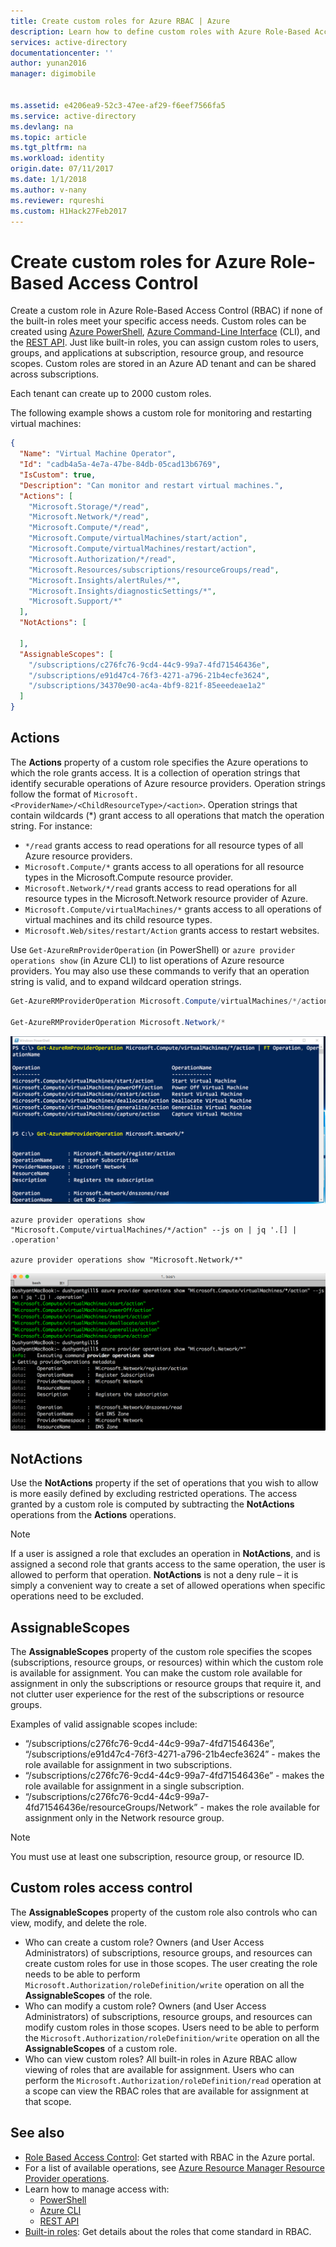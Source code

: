```yaml
---
title: Create custom roles for Azure RBAC | Azure
description: Learn how to define custom roles with Azure Role-Based Access Control for more precise identity management in your Azure subscription.
services: active-directory
documentationcenter: ''
author: yunan2016
manager: digimobile


ms.assetid: e4206ea9-52c3-47ee-af29-f6eef7566fa5
ms.service: active-directory
ms.devlang: na
ms.topic: article
ms.tgt_pltfrm: na
ms.workload: identity
origin.date: 07/11/2017
ms.date: 1/1/2018
ms.author: v-nany
ms.reviewer: rqureshi
ms.custom: H1Hack27Feb2017
---
```

# Create custom roles for Azure Role-Based Access Control
Create a custom role in Azure Role-Based Access Control (RBAC) if none of the built-in roles meet your specific access needs. Custom roles can be created using [Azure PowerShell](role-based-access-control-manage-access-powershell.md), [Azure Command-Line Interface](role-based-access-control-manage-access-azure-cli.md) (CLI), and the [REST API](role-based-access-control-manage-access-rest.md). Just like built-in roles, you can assign custom roles to users, groups, and applications at subscription, resource group, and resource scopes. Custom roles are stored in an Azure AD tenant and can be shared across subscriptions.

Each tenant can create up to 2000 custom roles. 

The following example shows a custom role for monitoring and restarting virtual machines:

```json
{
  "Name": "Virtual Machine Operator",
  "Id": "cadb4a5a-4e7a-47be-84db-05cad13b6769",
  "IsCustom": true,
  "Description": "Can monitor and restart virtual machines.",
  "Actions": [
    "Microsoft.Storage/*/read",
    "Microsoft.Network/*/read",
    "Microsoft.Compute/*/read",
    "Microsoft.Compute/virtualMachines/start/action",
    "Microsoft.Compute/virtualMachines/restart/action",
    "Microsoft.Authorization/*/read",
    "Microsoft.Resources/subscriptions/resourceGroups/read",
    "Microsoft.Insights/alertRules/*",
    "Microsoft.Insights/diagnosticSettings/*",
    "Microsoft.Support/*"
  ],
  "NotActions": [

  ],
  "AssignableScopes": [
    "/subscriptions/c276fc76-9cd4-44c9-99a7-4fd71546436e",
    "/subscriptions/e91d47c4-76f3-4271-a796-21b4ecfe3624",
    "/subscriptions/34370e90-ac4a-4bf9-821f-85eeedeae1a2"
  ]
}
```
## Actions
The **Actions** property of a custom role specifies the Azure operations to which the role grants access. It is a collection of operation strings that identify securable operations of Azure resource providers. Operation strings follow the format of `Microsoft.<ProviderName>/<ChildResourceType>/<action>`. Operation strings that contain wildcards (\*) grant access to all operations that match the operation string. For instance:

* `*/read` grants access to read operations for all resource types of all Azure resource providers.
* `Microsoft.Compute/*` grants access to all operations for all resource types in the Microsoft.Compute resource provider.
* `Microsoft.Network/*/read` grants access to read operations for all resource types in the Microsoft.Network resource provider of Azure.
* `Microsoft.Compute/virtualMachines/*` grants access to all operations of virtual machines and its child resource types.
* `Microsoft.Web/sites/restart/Action` grants access to restart websites.

Use `Get-AzureRmProviderOperation` (in PowerShell) or `azure provider operations show` (in Azure CLI) to list operations of Azure resource providers. You may also use these commands to verify that an operation string is valid, and to expand wildcard operation strings.

```powershell
Get-AzureRMProviderOperation Microsoft.Compute/virtualMachines/*/action | FT Operation, OperationName

Get-AzureRMProviderOperation Microsoft.Network/*
```

![PowerShell screenshot - Get-AzureRMProviderOperation](./media/role-based-access-control-configure/1-get-azurermprovideroperation-1.png)

```azurecli
azure provider operations show "Microsoft.Compute/virtualMachines/*/action" --js on | jq '.[] | .operation'

azure provider operations show "Microsoft.Network/*"
```

![Azure CLI screenshot - azure provider operations show "Microsoft.Compute/virtualMachines/\*/action" ](./media/role-based-access-control-configure/1-azure-provider-operations-show.png)

## NotActions
Use the **NotActions** property if the set of operations that you wish to allow is more easily defined by excluding restricted operations. The access granted by a custom role is computed by subtracting the **NotActions** operations from the **Actions** operations.

> [!NOTE]
> If a user is assigned a role that excludes an operation in **NotActions**, and is assigned a second role that grants access to the same operation, the user is allowed to perform that operation. **NotActions** is not a deny rule – it is simply a convenient way to create a set of allowed operations when specific operations need to be excluded.
>
>

## AssignableScopes
The **AssignableScopes** property of the custom role specifies the scopes (subscriptions, resource groups, or resources) within which the custom role is available for assignment. You can make the custom role available for assignment in only the subscriptions or resource groups that require it, and not clutter user experience for the rest of the subscriptions or resource groups.

Examples of valid assignable scopes include:

* “/subscriptions/c276fc76-9cd4-44c9-99a7-4fd71546436e”, “/subscriptions/e91d47c4-76f3-4271-a796-21b4ecfe3624” - makes the role available for assignment in two subscriptions.
* “/subscriptions/c276fc76-9cd4-44c9-99a7-4fd71546436e” - makes the role available for assignment in a single subscription.
* “/subscriptions/c276fc76-9cd4-44c9-99a7-4fd71546436e/resourceGroups/Network” - makes the role available for assignment only in the Network resource group.

> [!NOTE]
> You must use at least one subscription, resource group, or resource ID.
>
>

## Custom roles access control
The **AssignableScopes** property of the custom role also controls who can view, modify, and delete the role.

* Who can create a custom role?
    Owners (and User Access Administrators) of subscriptions, resource groups, and resources can create custom roles for use in those scopes.
    The user creating the role needs to be able to perform `Microsoft.Authorization/roleDefinition/write` operation on all the **AssignableScopes** of the role.
* Who can modify a custom role?
    Owners (and User Access Administrators) of subscriptions, resource groups, and resources can modify custom roles in those scopes. Users need to be able to perform the `Microsoft.Authorization/roleDefinition/write` operation on all the **AssignableScopes** of a custom role.
* Who can view custom roles?
    All built-in roles in Azure RBAC allow viewing of roles that are available for assignment. Users who can perform the `Microsoft.Authorization/roleDefinition/read` operation at a scope can view the RBAC roles that are available for assignment at that scope.

## See also
* [Role Based Access Control](role-based-access-control-configure.md): Get started with RBAC in the Azure portal.
* For a list of available operations, see [Azure Resource Manager Resource Provider operations](role-based-access-control-resource-provider-operations.md).
* Learn how to manage access with:
  * [PowerShell](role-based-access-control-manage-access-powershell.md)
  * [Azure CLI](role-based-access-control-manage-access-azure-cli.md)
  * [REST API](role-based-access-control-manage-access-rest.md)
* [Built-in roles](role-based-access-built-in-roles.md): Get details about the roles that come standard in RBAC.
